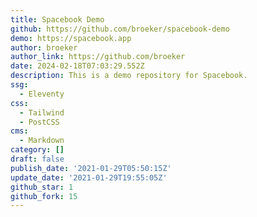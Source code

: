 ```yaml
---
title: Spacebook Demo
github: https://github.com/broeker/spacebook-demo
demo: https://spacebook.app
author: broeker
author_link: https://github.com/broeker
date: 2024-02-18T07:03:29.552Z
description: This is a demo repository for Spacebook.
ssg:
  - Eleventy
css:
  - Tailwind
  - PostCSS
cms:
  - Markdown
category: []
draft: false
publish_date: '2021-01-29T05:50:15Z'
update_date: '2021-01-29T19:55:05Z'
github_star: 1
github_fork: 15
---
```

